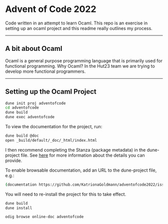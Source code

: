 # Advent of Code 2022

Code written in an attempt to learn Ocaml. 
This repo is an exercise in setting up an ocaml project and this readme really outlines my process.

---

## A bit about Ocaml

Ocaml is a general purpose programming language that is primarily used for functional programming.
Why Ocaml? In the Hut23 team we are trying to develop more functional programmers. 

---

## Setting up the Ocaml Project

```sh
dune init proj adventofcode
cd adventofcode
dune build
dune exec adventofcode
```

To view the documentation for the project, run:

```sh
dune build @doc
open _build/default/_doc/_html/index.html
```

I then recommend completing the Stanza (package metadata) in the dune-project file. 
See [here](https://dune.readthedocs.io/en/stable/dune-files.html#dune-project) for more information about the details you can provide.

To enable browsable documentation, add an URL to the dune-project file, e.g.:

```sh
(documentation https://github.com/KatrionaGoldmann/adventofcode2022/issues)
```

You will need to re-install the project for this to take effect.

```sh
dune build
dune install

odig browse online-doc adventofcode
```